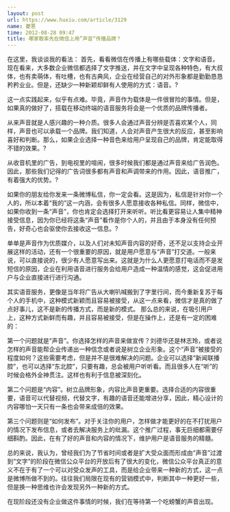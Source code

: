 ```yaml
---
layout: post
url: https://www.huxiu.com/article/3129
name: 夔蒽
time: 2012-08-28 09:47
title: 哪家敢率先在微信上用”声音“传播品牌？
---
```

在这里，我谈谈我的看法： 首先，看看微信在传播上有哪些载体：文字和语音。现在看来，大多数企业微信都选择了文字推送，并在文字中呈现各种特色，有大叔体，也有卖萌体，有吐槽，也有古典风，企业在经营自己的对外形象都是勤勤恳恳矜矜业业。但是，还缺少一种新颖却鲜有人使用的方式：语音。?

这一点实践起来，似乎有点难。毕竟，声音作为载体是一件很冒险的事情。但是，如果真的做好了，搭载在移动终端的语音服务将会是一个优质的品牌传播者。

从来声音就是人感兴趣的一种介质。很多人会通过声音分辨是否喜欢某个人，同样，声音也可以承载一个品牌。我们知道，人会对声音产生很大的反应，甚至影响喜好和判断。那么，如果企业选择一种音色来给用户呈现自己的品牌，肯定能取得不错的效果。?

从收音机里的广告，到电视里的喧闹，很多时候我们都是通过声音来给广告润色。因此，那些我们记得的广告词很多都有声音和声调带来的作用。因此，语音推广，有着强大的优势。?

如果你的朋友给你发来一条微博私信，你一定会看。这是因为，私信是针对你一个人的，所以本着“我的”这一内涵，会有很多人愿意接收各种私信。同样，微信中，如果你收到一条“声音”，你也肯定会选择打开来听听。听比看更容易让人集中精神接受信息，因为你已经将这条“声音”看作是你个人的，并且由于本身没有任何预告，好奇心也会驱使你去接收这一信息。?

单单是声音作为优质媒介，以及人们对未知声音内容的好奇，还不足以支持企业开展这样的活动，还有一个很重要的原因，就是用户愿意与“声音”打交道。一般来说，可以直接说的，很少有人愿意写出来。这就是为什么人更愿意打电话而不是发短信的原因，企业在利用语音进行服务会给用户造成一种温情的感觉，这会促进用户与企业直接进行进行沟通。

其实语音服务，更像是当年将广告从大喇叭喊搬到了字里行间，而今重新复苏于每个人的手机中，这种模式新颖而且容易被接受，从这一点来看，微信才是真的做了点好事儿，这不是新的传播方式，而是新的模式。 那么总的来说，在吸引用户上，这种方式新鲜而有趣，并且容易被接受，但是在操作上，还是有一定的困难的：

第一个问题就是“声音”。你选择怎样的声音来做宣传？刘德华还是林志玲，或者说怎样的声音能帮企业传递出一种信念或者说是树立企业形象。这个“声音”被接受的程度如何？这些需要考虑，但是并不是很难解决的问题。企业可以选择“新闻联播腔”，也可以选择“东北腔”，只要有趣，总会被用户听听看。而且很多人在“听”的时候会格外全神贯注。这样也有利于信息被深刻化。

第二个问题是“内容”。树立品牌形象，内容比声音更重要。选择合适的内容很重要，语音可以代替视频，代替文字，有趣的语音还能增进分享，因此，精心设计的内容哪怕一天只有一条也会带来成倍的效果。

第三个问题则是“如何发布”。对于关注你的用户，怎样做才能更好的在不打扰用户的情况下发布信息，或者去解决服务上的纰漏。这个推广过程，事无巨细都需要仔细斟酌。因此，在有了好的声音和内容的情况下，维护用户是语音服务的精髓。

总的来说，我认为，曾经我们为了节省时间或者是扩大受众面而形成由“声音”过渡到“文字”的阶段在微信公众平台的开放后有了很大的变化，微信公众平台真正的意义不在于有了一个可以对受众发声的工具，而是给企业带来一种新的方式，这一点是微博所做不到的。往往我们局限在现有的营销模式中，判断其中一种更好一些，但是换一种思维也许会发现另外一种新的方式。

在现阶段还没有企业做这件事情的时候，我们在等待第一个吃螃蟹的声音出现。

